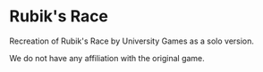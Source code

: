 # Rubik's Race

Recreation of Rubik's Race by University Games as a solo version.

We do not have any affiliation with the original game.
